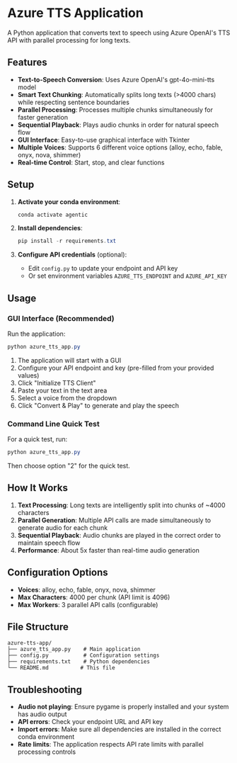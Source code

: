 # Azure TTS Application

A Python application that converts text to speech using Azure OpenAI's TTS API with parallel processing for long texts.

## Features

- **Text-to-Speech Conversion**: Uses Azure OpenAI's gpt-4o-mini-tts model
- **Smart Text Chunking**: Automatically splits long texts (>4000 chars) while respecting sentence boundaries
- **Parallel Processing**: Processes multiple chunks simultaneously for faster generation
- **Sequential Playback**: Plays audio chunks in order for natural speech flow
- **GUI Interface**: Easy-to-use graphical interface with Tkinter
- **Multiple Voices**: Supports 6 different voice options (alloy, echo, fable, onyx, nova, shimmer)
- **Real-time Control**: Start, stop, and clear functions

## Setup

1. **Activate your conda environment**:
   ```powershell
   conda activate agentic
   ```

2. **Install dependencies**:
   ```powershell
   pip install -r requirements.txt
   ```

3. **Configure API credentials** (optional):
   - Edit `config.py` to update your endpoint and API key
   - Or set environment variables `AZURE_TTS_ENDPOINT` and `AZURE_API_KEY`

## Usage

### GUI Interface (Recommended)

Run the application:
```powershell
python azure_tts_app.py
```

1. The application will start with a GUI
2. Configure your API endpoint and key (pre-filled from your provided values)
3. Click "Initialize TTS Client"
4. Paste your text in the text area
5. Select a voice from the dropdown
6. Click "Convert & Play" to generate and play the speech

### Command Line Quick Test

For a quick test, run:
```powershell
python azure_tts_app.py
```
Then choose option "2" for the quick test.

## How It Works

1. **Text Processing**: Long texts are intelligently split into chunks of ~4000 characters
2. **Parallel Generation**: Multiple API calls are made simultaneously to generate audio for each chunk
3. **Sequential Playback**: Audio chunks are played in the correct order to maintain speech flow
4. **Performance**: About 5x faster than real-time audio generation

## Configuration Options

- **Voices**: alloy, echo, fable, onyx, nova, shimmer
- **Max Characters**: 4000 per chunk (API limit is 4096)
- **Max Workers**: 3 parallel API calls (configurable)

## File Structure

```
azure-tts-app/
├── azure_tts_app.py    # Main application
├── config.py           # Configuration settings
├── requirements.txt    # Python dependencies
└── README.md          # This file
```

## Troubleshooting

- **Audio not playing**: Ensure pygame is properly installed and your system has audio output
- **API errors**: Check your endpoint URL and API key
- **Import errors**: Make sure all dependencies are installed in the correct conda environment
- **Rate limits**: The application respects API rate limits with parallel processing controls
